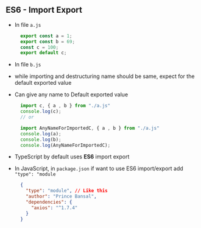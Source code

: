 ## ES6 - Import Export

- In file `a.js`
  
  ```js
    export const a = 1;
    export const b = 69;
    const c = 100;
    export default c;
  ```
- In file `b.js` 
- while importing and destructuring name should be same, expect for the default exported value
- Can give any name to Default exported value

  ```js
    import c, { a , b } from "./a.js"
    console.log(c);
    // or

    import AnyNameForImportedC, { a , b } from "./a.js"
    console.log(a);
    console.log(b);
    console.log(AnyNameForImportedC);
  ```
- TypeScript by default uses **ES6**  import export
- In JavaScript, in `package.json` if want to use ES6 import/export add `"type": "module`
  ```json
    {
      "type": "module", // Like this
      "author": "Prince Bansal",
      "dependencies": {
        "axios": "^1.7.4"
      }
    }
  ```